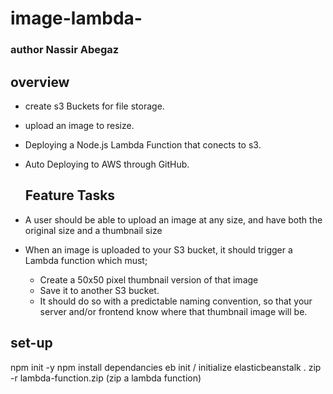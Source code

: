 # image-lambda-

### author Nassir Abegaz

## overview 
- create s3 Buckets for file storage.
- upload an image to resize.
- Deploying a Node.js Lambda Function that conects to s3.
- Auto Deploying to AWS through GitHub.
  

  ## Feature Tasks

- A user should be able to upload an image at any size, and have both the original size and a thumbnail size
- When an image is uploaded to your S3 bucket, it should trigger a Lambda function which must;
    - Create a 50x50 pixel thumbnail version of that image
    - Save it to another S3 bucket.
    - It should do so with a predictable naming convention, so that your server and/or frontend know where that thumbnail image will be.
  
## set-up 
npm init -y 
npm install dependancies 
eb init / initialize elasticbeanstalk .
zip -r lambda-function.zip (zip a lambda function)